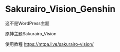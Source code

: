 # Sakurairo_Vision_Genshin

这不是WordPress主题

原神主题Sakurairo_Vision

使用教程 https://mtpa.live/sakurairo-vision/

